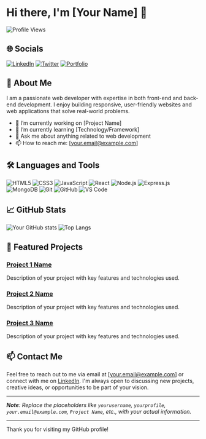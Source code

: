# Hi there, I'm [Your Name] 👋

![Profile Views](https://komarev.com/ghpvc/?username=yourusername&color=green)

## 🌐 Socials
[![LinkedIn](https://img.shields.io/badge/LinkedIn-blue?logo=linkedin&logoColor=white)](https://linkedin.com/in/yourprofile)
[![Twitter](https://img.shields.io/badge/Twitter-blue?logo=twitter&logoColor=white)](https://twitter.com/yourprofile)
[![Portfolio](https://img.shields.io/badge/Portfolio-green?logo=web&logoColor=white)](https://yourportfolio.com)

## 💼 About Me
I am a passionate web developer with expertise in both front-end and back-end development. I enjoy building responsive, user-friendly websites and web applications that solve real-world problems.

- 🔭 I’m currently working on [Project Name]
- 🌱 I’m currently learning [Technology/Framework]
- 💬 Ask me about anything related to web development
- 📫 How to reach me: [your.email@example.com]

## 🛠️ Languages and Tools
![HTML5](https://img.shields.io/badge/HTML5-E34F26?style=for-the-badge&logo=html5&logoColor=white)
![CSS3](https://img.shields.io/badge/CSS3-1572B6?style=for-the-badge&logo=css3&logoColor=white)
![JavaScript](https://img.shields.io/badge/JavaScript-F7DF1E?style=for-the-badge&logo=javascript&logoColor=black)
![React](https://img.shields.io/badge/React-20232A?style=for-the-badge&logo=react&logoColor=61DAFB)
![Node.js](https://img.shields.io/badge/Node.js-339933?style=for-the-badge&logo=nodedotjs&logoColor=white)
![Express.js](https://img.shields.io/badge/Express.js-404D59?style=for-the-badge&logo=express&logoColor=white)
![MongoDB](https://img.shields.io/badge/MongoDB-4EA94B?style=for-the-badge&logo=mongodb&logoColor=white)
![Git](https://img.shields.io/badge/Git-F05032?style=for-the-badge&logo=git&logoColor=white)
![GitHub](https://img.shields.io/badge/GitHub-181717?style=for-the-badge&logo=github&logoColor=white)
![VS Code](https://img.shields.io/badge/VS%20Code-007ACC?style=for-the-badge&logo=visual-studio-code&logoColor=white)

## 📈 GitHub Stats
![Your GitHub stats](https://github-readme-stats.vercel.app/api?username=yourusername&show_icons=true&theme=radical)
![Top Langs](https://github-readme-stats.vercel.app/api/top-langs/?username=yourusername&layout=compact&theme=radical)

## 🔗 Featured Projects
### [Project 1 Name](https://github.com/yourusername/project1)
Description of your project with key features and technologies used.

### [Project 2 Name](https://github.com/yourusername/project2)
Description of your project with key features and technologies used.

### [Project 3 Name](https://github.com/yourusername/project3)
Description of your project with key features and technologies used.

## 📫 Contact Me
Feel free to reach out to me via email at [your.email@example.com] or connect with me on [LinkedIn](https://linkedin.com/in/yourprofile). I'm always open to discussing new projects, creative ideas, or opportunities to be part of your vision.

---

_**Note**: Replace the placeholders like `yourusername`, `yourprofile`, `your.email@example.com`, `Project Name`, etc., with your actual information._

---

Thank you for visiting my GitHub profile!
